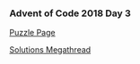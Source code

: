 ### Advent of Code 2018 Day 3

[Puzzle Page](https://adventofcode.com/2018/day/3)

[Solutions Megathread](https://www.reddit.com/r/adventofcode/comments/a2lesz/2018_day_3_solutions/)
